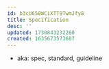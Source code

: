 ```yaml
---
id: b3cU650WCiXTT9TwmJfy8
title: Specification
desc: ''
updated: 1730843232260
created: 1635673573607
---
```




- aka: spec, standard, guideline
